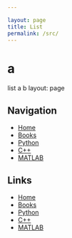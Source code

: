 ```yaml
---

layout: page
title: List
permalink: /src/
---
```



# a  <!-- Corrected Header -->
list 
a 
b
layout: page

## Navigation
- [Home](../index.html)
- [Books](books/list_books.md)
- [Python](python/list_py.md)
- [C++](cpp/list_cpp.md)
- [MATLAB](MATLAB/list_MATLAB.md)

## Links 

- [Home](../index.html)
- [Books](books/list_books.md)
- [Python](python/list_py.md)
- [C++](cpp/list_cpp.md)
- [MATLAB](MATLAB/list_MATLAB.md)
